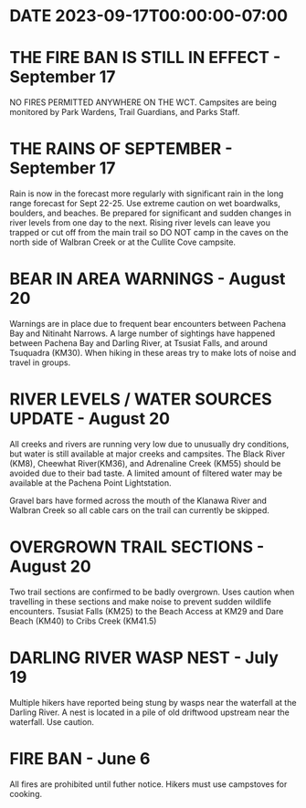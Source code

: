 # DATE 2023-09-17T00:00:00-07:00

# THE FIRE BAN IS STILL IN EFFECT - September 17
NO FIRES PERMITTED ANYWHERE ON THE WCT. Campsites are being monitored by Park Wardens, Trail Guardians, and Parks Staff. 

# THE RAINS OF SEPTEMBER - September 17
Rain is now in the forecast more regularly with significant rain in the long range forecast for Sept 22-25. Use extreme caution on wet boardwalks, boulders, and beaches. Be prepared for significant and sudden changes in river levels from one day to the next. Rising river levels can leave you trapped or cut off from the main trail so DO NOT camp in the caves on the north side of Walbran Creek or at the Cullite Cove campsite.

# BEAR IN AREA WARNINGS - August 20
Warnings are in place due to frequent bear encounters between Pachena Bay and Nitinaht Narrows. A large number of sightings have happened between Pachena Bay and Darling River, at Tsusiat Falls, and around Tsuquadra (KM30). When hiking in these areas try to make lots of noise and travel in groups. 

# RIVER LEVELS / WATER SOURCES UPDATE - August 20
All creeks and rivers are running very low due to unusually dry conditions, but water is still available at major creeks and campsites. The Black River (KM8), Cheewhat River(KM36), and Adrenaline Creek (KM55) should be avoided due to their bad taste. A limited amount of filtered water may be available at the Pachena Point Lightstation. 

Gravel bars have formed across the mouth of the Klanawa River and Walbran Creek so all cable cars on the trail can currently be skipped. 

# OVERGROWN TRAIL SECTIONS - August 20
Two trail sections are confirmed to be badly overgrown. Uses caution when travelling in these sections and make noise to prevent sudden wildlife encounters. Tsusiat Falls (KM25) to the Beach Access at KM29 and Dare Beach (KM40) to Cribs Creek (KM41.5) 

# DARLING RIVER WASP NEST - July 19
Multiple hikers have reported being stung by wasps near the waterfall at the Darling River. A nest is located in a pile of old driftwood upstream near the waterfall. Use caution.

# FIRE BAN - June 6
All fires are prohibited until futher notice. Hikers must use campstoves for cooking.

